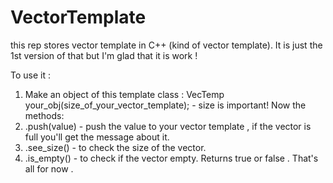 # VectorTemplate
this rep stores vector template in C++ (kind of vector template). It is just the 1st version of that but I'm glad that it is work !

To use it :
1) Make an object of this template class : VecTemp<YOUR DATATYPE> your_obj(size_of_your_vector_template); - size is important!
Now the methods:
1) .push(value) - push the value to your vector template , if the vector is full you'll get the message about it.
2) .see_size() - to check the size of the vector.
3) .is_empty() - to check if the vector empty. Returns true or false .
That's all for now .
